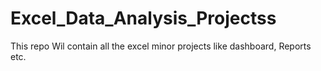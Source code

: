 # Excel_Data_Analysis_Projectss
This repo Wil contain all the excel minor projects like dashboard, Reports etc.
